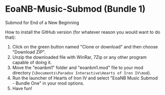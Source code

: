 # EoaNB-Music-Submod (Bundle 1)
Submod for End of a New Beginning

How to install the GitHub version (for whatever reason you would want to do that):
1. Click on the green button named "Clone or download" and then choose "Download ZIP".
2. Unzip the downloaded file with WinRar, 7Zip or any other program capable of doing it.
3. Move the "eoanbm1" folder and "eoanbm1.mod" file to your mod directory (`\Documents\Paradox Interactive\Hearts of Iron IV\mod`).
4. Run the launcher of Hearts of Iron IV and select "EoaNB Music Submod - Bundle One" in your mod options.
5. Have fun!
